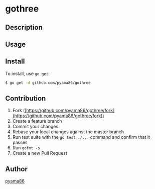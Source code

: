 # gothree



## Description

## Usage

## Install

To install, use `go get`:

```bash
$ go get -d github.com/pyama86/gothree
```

## Contribution

1. Fork ([https://github.com/pyama86/gothree/fork](https://github.com/pyama86/gothree/fork))
1. Create a feature branch
1. Commit your changes
1. Rebase your local changes against the master branch
1. Run test suite with the `go test ./...` command and confirm that it passes
1. Run `gofmt -s`
1. Create a new Pull Request

## Author

[pyama86](https://github.com/pyama86)
